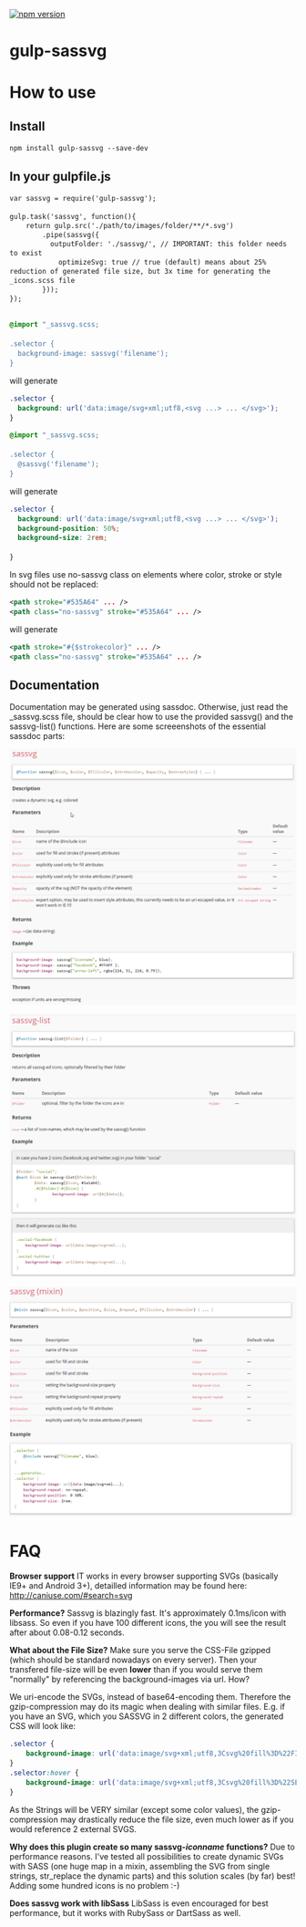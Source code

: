[![npm version](https://badge.fury.io/js/gulp-sassvg.svg)](http://badge.fury.io/js/gulp-sassvg)

# gulp-sassvg


# How to use

## Install
```
npm install gulp-sassvg --save-dev
```

## In your gulpfile.js
```
var sassvg = require('gulp-sassvg');

gulp.task('sassvg', function(){
    return gulp.src('./path/to/images/folder/**/*.svg') 
        .pipe(sassvg({
          outputFolder: './sassvg/', // IMPORTANT: this folder needs to exist
			optimizeSvg: true // true (default) means about 25% reduction of generated file size, but 3x time for generating the _icons.scss file
        }));
});
```

## 
````scss
@import "_sassvg.scss;

.selector {
  background-image: sassvg('filename');
}
````
will generate
````css
.selector {
  background: url('data:image/svg+xml;utf8,<svg ...> ... </svg>');
}
````

````scss
@import "_sassvg.scss;

.selector {
  @sassvg('filename');
}
````
will generate
````css
.selector {
  background: url('data:image/svg+xml;utf8,<svg ...> ... </svg>');
  background-position: 50%;
  background-size: 2rem;
  
}
````

In svg files use no-sassvg class on elements where color, stroke or style should not be replaced:
````xml
<path stroke="#535A64" ... />
<path class="no-sassvg" stroke="#535A64" ... />
````
will generate
````xml
<path stroke="#{$strokecolor}" ... />
<path class="no-sassvg" stroke="#535A64" ... />
````


## Documentation
Documentation may be generated using sassdoc. Otherwise, just read the _sassvg.scss file, should be clear how to use the provided sassvg() and the sassvg-list() functions. Here are some screeenshots of the essential sassdoc parts:

![sassvg function](function_sassvg.png)

![sassvg-list function](function_sassvg-list.png)

![sassvg mixin](mixin_sassvg.png)


# FAQ

**Browser support**
IT works in every browser supporting SVGs (basically IE9+ and Android 3+), detailled information may be found here: http://caniuse.com/#search=svg

**Performance?**
Sassvg is blazingly fast. It's approximately 0.1ms/icon with libsass. So even if you have 100 different icons, the you will see the result after about 0.08-0.12 seconds. 

**What about the File Size?**
Make sure you serve the CSS-File gzipped (which should be standard nowadays on every server). Then your transfered file-size will be even **lower** than if you would serve them "normally" by referencing the background-images via url. How?

We uri-encode the SVGs, instead of base64-encoding them. Therefore the gzip-compression may do its magic when dealing with similar files. E.g. if you have an SVG, which you SASSVG in 2 different colors, the generated CSS will look like:
````css
.selector {
	background-image: url('data:image/svg+xml;utf8,3Csvg%20fill%3D%22FIRSTCOLOR%22...');
}
.selector:hover {
	background-image: url('data:image/svg+xml;utf8,3Csvg%20fill%3D%22SECONDCOLOR%22...');
}
````
As the Strings will be VERY similar (except some color values), the gzip-compression may drastically reduce the file size, even much lower as if you would reference 2 external SVGS.


**Why does this plugin create so many sassvg-*iconname* functions?**
Due to performance reasons. I've tested all possibilities to create dynamic SVGs with SASS (one huge map in a mixin, assembling the SVG from single strings, str_replace the dynamic parts) and this solution scales (by far) best! Adding some hundred icons is no problem :-)


**Does sassvg work with libSass**
LibSass is even encouraged for best performance, but it works with RubySass or DartSass as well.
